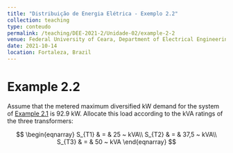 ```yaml
---
title: "Distribuição de Energia Elétrica - Exemplo 2.2"
collection: teaching
type: conteudo
permalink: /teaching/DEE-2021-2/Unidade-02/example-2-2
venue: Federal University of Ceara, Department of Electrical Engineering
date: 2021-10-14
location: Fortaleza, Brazil
---
```


# Example 2.2

Assume that the metered maximum diversified kW demand for the system of [Example 2.1](/teaching/DEE-2021-2/Unidade-02/example-2-1) is 92.9 kW. Allocate this load according to the kVA ratings of the three transformers:

$$
\begin{eqnarray}
S_{T1} & = & 25 ~ kVA\\
S_{T2} & = & 37,5 ~ kVA\\
S_{T3} & = & 50 ~ kVA
\end{eqnarray}
$$

